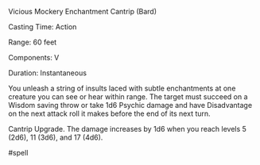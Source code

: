 Vicious Mockery
Enchantment Cantrip (Bard)

Casting Time: Action

Range: 60 feet

Components: V

Duration: Instantaneous

You unleash a string of insults laced with subtle enchantments at one creature you can see or hear within range. The target must succeed on a Wisdom saving throw or take 1d6 Psychic damage and have Disadvantage on the next attack roll it makes before the end of its next turn.

Cantrip Upgrade. The damage increases by 1d6 when you reach levels 5 (2d6), 11 (3d6), and 17 (4d6).

#spell